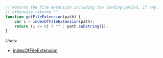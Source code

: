 
```js
// Returns the file extension including the leading period, if any,
// otherwise returns "".
function getFileExtension(path) {
	var i = indexOfFileExtension(path);
	return (i <= 0) ? "" : path.substring(i);
}
```

Uses:
* [indexOfFileExtension](indexOfFileExtension.md)